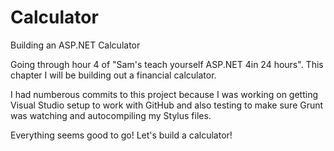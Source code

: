 # Calculator
Building an ASP.NET Calculator

Going through hour 4 of "Sam's teach yourself ASP.NET 4in 24 hours". This chapter I will be building out a financial calculator. 

I had numberous commits to this project because I was working on getting Visual Studio setup to work with GitHub and also testing to 
make sure Grunt was watching and autocompiling my Stylus files.

Everything seems good to go! Let's build a calculator!

